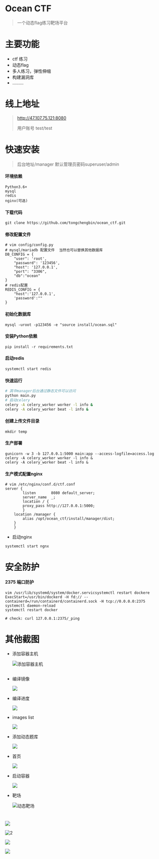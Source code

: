 # Ocean CTF
> 一个动态flag练习靶场平台

# 主要功能
- ctf 练习
- 动态flag
- 多人练习，弹性伸缩
- 构建漏洞库
- .........

# 线上地址

> http://47.107.75.121:8080
>
> 用户账号 test/test




# 快速安装

> 后台地址/manager 默认管理员密码superuser/admin

#### 环境依赖

```
Python3.6+
mysql
redis
nginx(可选)
```

#### 下载代码

```
git clone https://github.com/tongchengbin/ocean_ctf.git
```
#### 修改配置文件

```
# vim config/config.py
# mysql/mariadb 配置文件  当然也可以替换其他数据库
DB_CONFIG = {
    "user": 'root',
    "password": '123456',
    "host": '127.0.0.1',
    "port": "3306",
    "db":"ocean"
}
# redis配置
REDIS_CONFIG = {
    "host":'127.0.0.1',
    'password':""
}

```

#### 初始化数据库

```
mysql -uroot -p123456 -e "source install/ocean.sql"
```
#### 安装Python依赖

```
pip install -r requirements.txt
```

#### 启动redis

```
systemctl start redis
```
#### 快速运行

```sh
# 其中manager后台通过静态文件可以访问
python main.py
# 启动celery
celery -A celery_worker worker -l info &
celery -A celery_worker beat -l info &
```

#### 创建上传文件目录
```
mkdir temp
```

#### 生产部署

```shell
gunicorn -w 3 -b 127.0.0.1:5000 main:app --access-logfile=access.log
celery -A celery_worker worker -l info &
celery -A celery_worker beat -l info &
```
#### 生产模式配置nginx

```
# vim /etc/nginx/conf.d/ctf.conf
server {
        listen       8080 default_server;
        server_name  _;
        location / {
        proxy_pass http://127.0.0.1:5000;
        }
    location /manager {
        alias /opt/ocean_ctf/install/manager/dist;
    }
    }
```
-  启动nginx

```
systemctl start ngnx
```
# 安全防护
#### 2375 端口防护
```
vim /usr/lib/systemd/system/docker.servicsystemctl restart dockere
ExecStart=/usr/bin/dockerd -H fd:// --containerd=/run/containerd/containerd.sock -H tcp://0.0.0.0:2375
systemctl daemon-reload
systemctl restart docker

# check: curl 127.0.0.1:2375/_ping
```
# 其他截图

- 添加容器主机

  ![添加容器主机](/doc/image/添加容器主机.png)
```

```

- 编译镜像

  ![](/doc/image/编译镜像.png)

- 编译进度

  ![](/doc/image/编译进度.png)

- images list

  ![](/doc/image/镜像列表.png)

- 添加动态题库

  ![](/doc/image/添加动态题库.png)

- 首页

  ![](/doc/image/首页.png)

* 启动容器

  ![](/doc/image/启动容器.png)

- 靶场

  ![]()![动态靶场](/doc/image/动态靶场.png)

# 

![](/doc/image/1.png)

![]()![2](/doc/image/2.png)

![](/doc/image/3.png)

![](/doc/image/4.png)

